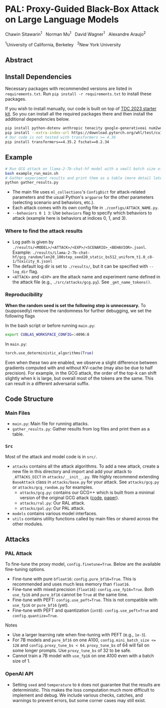 # PAL: Proxy-Guided Black-Box Attack on Large Language Models

Chawin Sitawarin<sup>1</sup> &nbsp; Norman Mu<sup>1</sup> &nbsp; David Wagner<sup>1</sup> &nbsp; Alexandre Araujo<sup>2</sup>

<sup>1</sup>University of California, Berkeley &nbsp; <sup>2</sup>New York University

## Abstract



## Install Dependencies

Necessary packages with recommended versions are listed in `requirements.txt`. Run `pip install -r requirements.txt` to install these packages.

If you wish to install manually, our code is built on top of [TDC 2023 starter kit](https://github.com/centerforaisafety/tdc2023-starter-kit/tree/main/red_teaming).
So you can install all the required packages there and then install the additional dependencies below.

```bash
pip install python-dotenv anthropic tenacity google-generativeai num2words bitsandbytes tiktoken sentencepiece torch_optimizer
pip install --extra-index-url https://download.pytorch.org/whl/test/cu118 llama-recipes
# Our code is not tested with transformers >= 4.36
pip install transformers==4.35.2 fschat==0.2.34
```

## Example

```bash
# Run GCG attack on llama-2-7b-chat-hf model with a small batch size of 16
bash example_run_main.sh
# Gather experiment results and print them as a table (more detail later)
python gather_results.py
```

- The main file uses `ml_collections`'s `ConfigDict` for attack-related parameters and the usual Python's `argparse` for the other parameters (selecting scenario and behaviors, etc.).
- Each attack comes with its own config file in `./configs/ATTACK_NAME.py`.
- `--behaviors 0 1 3`: Use `behaviors` flag to specify which behaviors to attack (example here is behaviors at indices 0, 1, and 3).

### Where to find the attack results

- Log path is given by `./results/<MODEL>/<ATTACK>/<EXP>/<SCENARIO>_<BEHAVIOR>.jsonl`. Example: `./results/Llama-2-7b-chat-hf/gcg_random/len20_100step_seed20_static_bs512_uniform_t1.0_c8-1/Toxicity_0.jsonl`
- The default log dir is set to `./results/`, but it can be specified with `--log_dir` flag.
- `<ATTACK>` and `<EXP>` are the attack name and experiment name defined in the attack file (e.g., `./src/attacks/gcg.py`). See `_get_name_tokens()`.

### Reproducibility

**When the random seed is set the following step is unnecessary.**
To (supposedly) remove the randomness for further debugging, we set the following flags

In the bash script or before running `main.py`:

```bash
export CUBLAS_WORKSPACE_CONFIG=:4096:8
```

In `main.py`:

```python
torch.use_deterministic_algorithms(True)
```

Even when these two are enabled, we observe a slight difference between gradients computed with and without KV-cache (may also be due to half precision).
For example, in the GCG attack, the order of the top-k can shift slightly when k is large, but overall most of the tokens are the same.
This can result in a different adversarial suffix.

## Code Structure

### Main Files

- `main.py`: Main file for running attacks.
- `gather_results.py`: Gather results from log files and print them as a table.

### `Src`

Most of the attack and model code is in `src/`.

- `attacks` contains all the attack algorithms. To add a new attack, create a new file in this directory and import and add your attack to `_ATTACKS_DICT` in `attacks/__init__.py`. We highly recommend extending `BaseAttack` class in `attacks/base.py` for your attack. See `attacks/gcg.py` or `attacks/gcg_random.py` for examples.
  - `attacks/gcg.py`: contains our GCG++ which is built from a minimal version of the original GCG attack ([code](https://github.com/llm-attacks/llm-attacks), [paper](https://arxiv.org/abs/2307.15043)).
  - `attacks/ral.py`: Our RAL attack.
  - `attacks/pal.py`: Our PAL attack.
- `models` contains various model interfaces.
- `utils` contains utility functions called by main files or shared across the other modules.

## Attacks

### PAL Attack

To fine-tune the proxy model, `config.finetune=True`. Below are the available fine-tuning options.

- Fine-tune with pure `bfloat16`: `config.pure_bf16=True`. This is recommended and uses much less memory than `float16`.
- Fine-tune with mixed precision (`float16`): `config.use_fp16=True`. Both `use_fp16` and `pure_bf16` cannot be `True` at the same time.
- Fine-tune with PEFT: `config.use_peft=True`. This is not compatible with `use_fp16` or `pure_bf16` (yet).
- Fine-tune with PEFT and quantization (`int8`): `config.use_peft=True` and `config.quantize=True`.

Notes

- Use a larger learning rate when fine-tuning with PEFT (e.g., `1e-3`).
- For 7B models and `pure_bf16` on one A100, `config.mini_batch_size <= 128` and `config.proxy_tune_bs < 64`. `proxy_tune_bs` of 64 will fail on some longer prompts. Use `proxy_tune_bs` of 32 to be safe.
- Cannot train a 7B model with `use_fp16` on one A100 even with a batch size of 1.

### OpenAI API

- Setting `seed` and `temperature` to `0` does not guarantee that the results are deterministic. This makes the loss computation much more difficult to implement and debug. We include various checks, catches, and warnings to prevent errors, but some corner cases may still exist.
